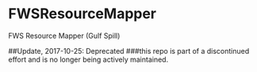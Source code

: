 # FWSResourceMapper
FWS Resource Mapper (Gulf Spill)

##Update, 2017-10-25: Deprecated ###this repo is part of a discontinued effort and is no longer being actively maintained.
